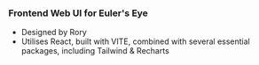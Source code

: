 ### Frontend Web UI for Euler's Eye
- Designed by Rory
- Utilises React, built with VITE, combined with several essential packages, including Tailwind & Recharts
